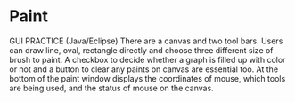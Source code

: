 # Paint
GUI PRACTICE (Java/Eclipse)
There are a canvas and two tool bars. Users can draw line, oval, rectangle directly and choose three different size of brush to paint. A checkbox to decide whether a graph is filled up with color or not and a button to clear any paints on canvas are essential too. At the bottom of the paint window displays the coordinates of mouse,  which tools are being used, and the status of mouse on the canvas.
